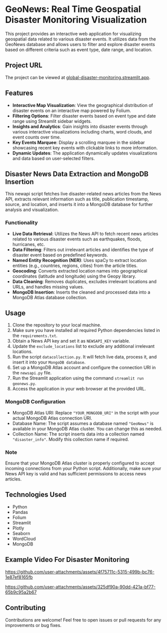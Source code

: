 
# GeoNews: Real Time Geospatial Disaster Monitoring Visualization

This project provides an interactive web application for visualizing geospatial data related to various disaster events. It utilizes data from the GeoNews database and allows users to filter and explore disaster events based on different criteria such as event type, date range, and location.


## Project URL

The project can be viewed at [global-disaster-monitoring.streamlit.app](https://global-disaster-monitoring.streamlit.app).

## Features

- **Interactive Map Visualization**: View the geographical distribution of disaster events on an interactive map powered by Folium.
- **Filtering Options**: Filter disaster events based on event type and date range using Streamlit sidebar widgets.
- **Insights and Analytics**: Gain insights into disaster events through various interactive visualizations including charts, word clouds, and event counts over time.
- **Key Events Marquee**: Display a scrolling marquee in the sidebar showcasing recent key events with clickable links to more information.
- **Dynamic Updates**: The application dynamically updates visualizations and data based on user-selected filters.

## Disaster News Data Extraction and MongoDB Insertion

This newapi script fetches live disaster-related news articles from the News API, extracts relevant information such as title, publication timestamp, source, and location, and inserts it into a MongoDB database for further analysis and visualization.

### Functionality

- **Live Data Retrieval**: Utilizes the News API to fetch recent news articles related to various disaster events such as earthquakes, floods, hurricanes, etc.
- **Data Filtering**: Filters out irrelevant articles and identifies the type of disaster event based on predefined keywords.
- **Named Entity Recognition (NER)**: Uses spaCy to extract location entities (e.g., countries, regions, cities) from the article titles.
- **Geocoding**: Converts extracted location names into geographical coordinates (latitude and longitude) using the Geopy library.
- **Data Cleaning**: Removes duplicates, excludes irrelevant locations and URLs, and handles missing values.
- **MongoDB Insertion**: Inserts the cleaned and processed data into a MongoDB Atlas database collection.

## Usage

1. Clone the repository to your local machine.
2. Make sure you have installed all required Python dependencies listed in the `requirements.txt`.
3. Obtain a News API key and set it as `NEWSAPI_KEY` variable.
4. Update the `exclude_locations` list to exclude any additional irrelevant locations.
5. Run the script `datacollection.py`. It will fetch live data, process it, and insert it into your `MongoDB database`.
6. Set up a MongoDB Atlas account and configure the connection URI in the `newsapi.py` file.
7. Run the Streamlit application using the command `streamlit run geonews.py`.
8. Access the application in your web browser at the provided URL.

### MongoDB Configuration

- MongoDB Atlas URI: Replace `"YOUR_MONGODB_URI"` in the script with your actual MongoDB Atlas connection URI.
- Database Name: The script assumes a database named `"GeoNews"` is available in your MongoDB Atlas cluster. You can change this as needed.
- Collection Name: The script inserts data into a collection named `"disaster_info"`. Modify this collection name if required.

### Note

Ensure that your MongoDB Atlas cluster is properly configured to accept incoming connections from your Python script. Additionally, make sure your News API key is valid and has sufficient permissions to access news articles.


## Technologies Used

- Python
- Pandas
- Folium
- Streamlit
- Plotly
- Seaborn
- WordCloud
- MongoDB

## Example Video For Disaster Monitoring

https://github.com/user-attachments/assets/4f75711c-5315-499b-bc76-1e87ef8165fb


https://github.com/user-attachments/assets/325df90a-90dd-421a-bf77-65b9c95a2b67






## Contributing

Contributions are welcome! Feel free to open issues or pull requests for any improvements or bug fixes.


